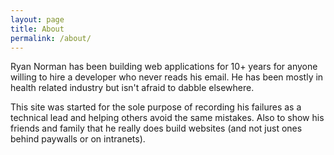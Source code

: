 ```yaml
---
layout: page
title: About
permalink: /about/
---
```


Ryan Norman has been building web applications for 10+ years for anyone willing
to hire a developer who never reads his email. He has been mostly in health
related industry but isn't afraid to dabble elsewhere.

This site was started for the sole purpose of recording his failures as a technical
lead and helping others avoid the same mistakes. Also to show his friends and
family that he really does build websites (and not just ones behind paywalls or
on intranets).
